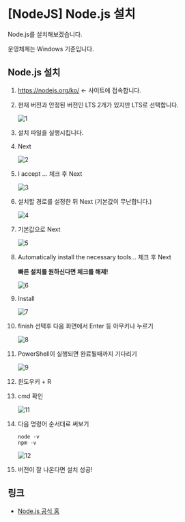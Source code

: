 # [NodeJS] Node.js 설치

Node.js를 설치해보겠습니다.

운영체제는 Windows 기준입니다.



## Node.js 설치

1. <https://nodejs.org/ko/> ← 사이트에 접속합니다.

2. 현재 버전과 안정된 버전인 LTS 2개가 있지만 LTS로 선택합니다.

   ![1](1.png)

3. 설치 파일을 실행시킵니다.

4. Next

   ![2](2.png)

5. I accept ... 체크 후 Next

   ![3](3.png)

6. 설치할 경로를 설정한 뒤 Next (기본값이 무난합니다.)

   ![4](4.png)

7. 기본값으로 Next

   ![5](5.png)

8. Automatically install the necessary tools... 체크 후 Next

   **빠른 설치를 원하신다면 체크를 해제!**

   ![6](6.png)

9. Install

   ![7](7.png)

10. finish 선택후 다음 화면에서 Enter 등 아무키나 누르기

    ![8](8.png)

11. PowerShell이 실행되면 완료될때까지 기다리기

    ![9](9.png)
    
12. 윈도우키 + R

13. cmd 확인

    ![11](11.png)

14. 다음 명령어 순서대로 써보기

    ```shell
    node -v
    npm -v
    ```

    ![12](12.png)

15. 버전이 잘 나온다면 설치 성공!



## 링크

* [Node.js 공식 홈](https://nodejs.org/ko/)



